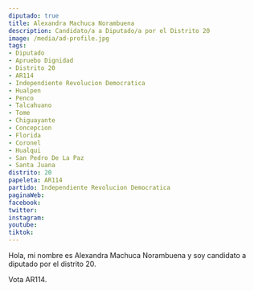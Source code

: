 ```yaml
---
diputado: true
title: Alexandra Machuca Norambuena
description: Candidato/a a Diputado/a por el Distrito 20
image: /media/ad-profile.jpg
tags:
- Diputado
- Apruebo Dignidad
- Distrito 20
- AR114
- Independiente Revolucion Democratica
- Hualpen
- Penco
- Talcahuano
- Tome
- Chiguayante
- Concepcion
- Florida
- Coronel
- Hualqui
- San Pedro De La Paz
- Santa Juana
distrito: 20
papeleta: AR114
partido: Independiente Revolucion Democratica
paginaWeb:
facebook:
twitter:
instagram:
youtube:
tiktok:
---
```

Hola, mi nombre es Alexandra Machuca Norambuena y soy candidato a diputado por el distrito 20.

Vota AR114.
